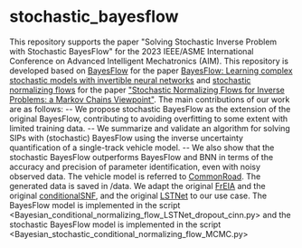 # stochastic_bayesflow
This repository supports the paper "Solving Stochastic Inverse Problem with Stochastic BayesFlow" for the 2023 IEEE/ASME International Conference on Advanced Intelligent Mechatronics (AIM). This repository is developed based on [BayesFlow](https://github.com/stefanradev93/BayesFlow) for the paper [BayesFlow: Learning complex stochastic models with invertible neural networks](https://arxiv.org/abs/2003.06281) and [stochastic normalizing flows](https://github.com/PaulLyonel/conditionalSNF) for the paper ["Stochastic Normalizing Flows for Inverse Problems: a Markov Chains Viewpoint"](https://epubs.siam.org/doi/10.1137/21M1450604). 
The main contributions of our work are as follows:
-- We propose stochastic BayesFlow as the extension of the original BayesFlow, contributing to avoiding overfitting to some extent with limited training data. 
-- We summarize and validate an algorithm for solving SIPs with (stochastic) BayesFlow using the inverse uncertainty quantification of a single-track vehicle model.
-- We also show that the stochastic BayesFlow outperforms BayesFlow and BNN in terms of the accuracy and precision of parameter identification, even with noisy observed data.
The vehicle model is referred to [CommonRoad](https://commonroad.in.tum.de/). The generated data is saved in /data.
We adapt the original [FrEIA](https://github.com/vislearn/FrEIA) and the original [conditionalSNF](https://github.com/PaulLyonel/conditionalSNF), and the original [LSTNet](https://github.com/laiguokun/LSTNet) to our use case.
The BayesFlow model is implemented in the script <Bayesian_conditional_normalizing_flow_LSTNet_dropout_cinn.py> and the stochastic BayesFlow model is implemented in the script <Bayesian_stochastic_conditional_normalizing_flow_MCMC.py>
